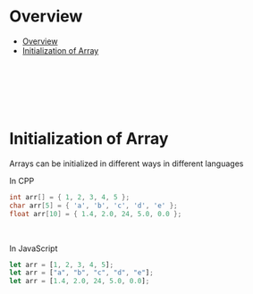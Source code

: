 # Overview

- [Overview](#overview)
- [Initialization of Array](#initialization-of-array)

&nbsp;

&nbsp;

&nbsp;

# Initialization of Array

Arrays can be initialized in different ways in different languages

In CPP

```cpp
int arr[] = { 1, 2, 3, 4, 5 };
char arr[5] = { 'a', 'b', 'c', 'd', 'e' };
float arr[10] = { 1.4, 2.0, 24, 5.0, 0.0 };
```

&nbsp;

In JavaScript

```js
let arr = [1, 2, 3, 4, 5];
let arr = ["a", "b", "c", "d", "e"];
let arr = [1.4, 2.0, 24, 5.0, 0.0];
```

&nbsp;

&nbsp;
